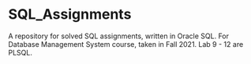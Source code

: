 # SQL_Assignments
A repository for solved SQL assignments, written in Oracle SQL. For Database Management System course, taken in Fall 2021.
Lab 9 - 12 are PLSQL.
